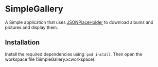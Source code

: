 # SimpleGallery

A Simple application that uses [JSONPlaceHolder](https://jsonplaceholder.typicode.com/) to download albums and pictures and display them.

## Installation

Install the required dependencies using: `pod install`. Then open the workspace file (SimpleGallery.xcworkspace).

